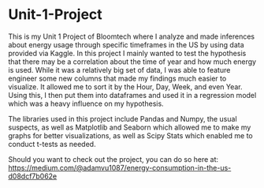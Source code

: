 # Unit-1-Project

This is my Unit 1 Project of Bloomtech where I analyze and made inferences about energy usage through specific timeframes in the US by using data provided via Kaggle.
In this project I mainly wanted to test the hypothesis that there may be a correlation about the time of year and how much energy is used. While it was a relatively big set of data, I was able to feature engineer some new columns that made my findings much easier to visualize. It allowed me to sort it by the Hour, Day, Week, and even Year. Using this, I then put them into dataframes and used it in a regression model which was a heavy influence on my hypothesis.

The libraries used in this project include Pandas and Numpy, the usual suspects, as well as Matplotlib and Seaborn which allowed me to make my graphs for better 
visualizations, as well as Scipy Stats which enabled me to conduct t-tests as needed.

Should you want to check out the project, you can do so here at: https://medium.com/@adamvu1087/energy-consumption-in-the-us-d08dcf7b062e
